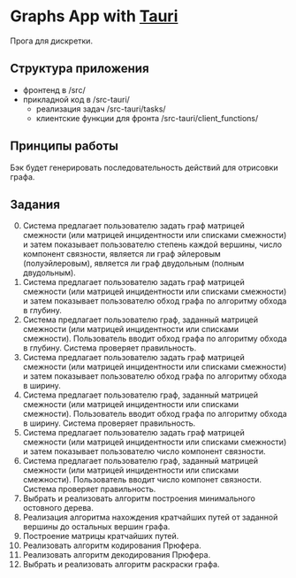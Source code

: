 # Graphs App with [Tauri]()
Прога для дискретки.

## Структура приложения
- фронтенд в /src/
- прикладной код в /src-tauri/
    - реализация задач /src-tauri/tasks/
    - клиентские функции для фронта /src-tauri/client_functions/

## Принципы работы
Бэк будет генерировать последовательность действий для отрисовки графа.

## Задания
0. Система предлагает пользователю задать граф матрицей смежности (или матрицей инцидентности или списками смежности) и затем показывает пользователю степень каждой вершины,
число компонент связности, является ли граф эйлеровым (полуэйлеровым), является ли граф
двудольным (полным двудольным).
1. Система предлагает пользователю задать граф матрицей смежности (или матрицей инцидентности или списками смежности) и затем показывает пользователю обход графа по алгоритму
обхода в глубину.
2. Система предлагает пользователю граф, заданный матрицей смежности (или матрицей
инцидентности или списками смежности). Пользователь вводит обход графа по алгоритму обхода
в глубину. Система проверяет правильность.
3. Система предлагает пользователю задать граф матрицей смежности (или матрицей инцидентности или списками смежности) и затем показывает пользователю обход графа по алгоритму
обхода в ширину.
4. Система предлагает пользователю граф, заданный матрицей смежности (или матрицей
инцидентности или списками смежности). Пользователь вводит обход графа по алгоритму обхода
в ширину. Система проверяет правильность.
5. Система предлагает пользователю задать граф матрицей смежности (или матрицей инцидентности или списками смежности) и затем показывает пользователю число компонент связности.
6. Система предлагает пользователю граф, заданный матрицей смежности (или матрицей инцидентности или списками смежности). Пользователь вводит число компонет связности. Система
проверяет правильность.
7. Выбрать и реализовать алгоритм построения минимального остовного дерева.
8. Реализация алгоритма нахождения кратчайших путей от заданной вершины до остальных
вершин графа.
9. Построение матрицы кратчайших путей.
10. Реализовать алгоритм кодирования Прюфера.
11. Реализовать алгоритм декодирования Прюфера.
12. Выбрать и реализовать алгоритм раскраски графа.
